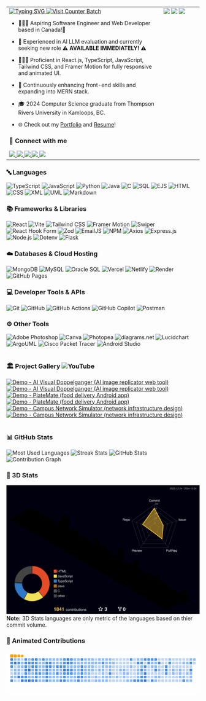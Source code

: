 <!-- INTRO -->
<!--
<a href="https://github.com/Ryo-samuraiJP/readme-typing-svg">
  <img src="https://readme-typing-svg.demolab.com?font=Lora&weight=500&size=30&duration=1500&pause=750&center=true&vCenter=true&width=900&height=40&lines=Hi+there!+I+am+Ryoichi+(Rio)+Homma%E2%9A%BE;Your+future+favorite...;Software+Engineer+|+Web+Developer%F0%9F%A7%91%F0%9F%8F%BB%E2%80%8D%F0%9F%92%BB" alt="Typing SVG" />
</a>
-->

<table>
  <tr>
    <!-- Left Side: Intro Section -->
    <td style="vertical-align: top; width: 80%;">
      <a href="https://github.com/Ryo-samuraiJP/readme-typing-svg">
        <img src="https://readme-typing-svg.demolab.com?font=Lora&weight=500&size=40&duration=1500&pause=750&center=true&vCenter=true&width=900&height=60&lines=Hi+there!+I+am+Ryoichi+(Rio)+Homma%E2%9A%BE;Your+future+favorite...;Software+Engineer+and+Web+Developer%F0%9F%A7%91%F0%9F%8F%BB%E2%80%8D%F0%9F%92%BB" alt="Typing SVG" />
      </a>
      <a href="https://visitcount.itsvg.in">
        <img src="https://visitcount.itsvg.in/api?id=Ryo-samuraiJP&label=Profile%20Views&color=1&icon=5&pretty=true" alt="Visit Counter Batch" />
      </a>
      
  - 🙋🏻‍♂️ Aspiring Software Engineer and Web Developer based in Canada!🍁
    
  - 💼 Experienced in AI LLM evaluation and currently seeking new role ⚠️ <strong>AVAILABLE IMMEDIATELY!</strong> ⚠️

  - 👨🏻‍💻 Proficient in React.js, TypeScript, JavaScript, Tailwind CSS, and Framer Motion for fully responsive and animated UI.
  
  - 🌱 Continuously enhancing front-end skills and expanding into MERN stack.
  
  - 🎓 2024 Computer Science graduate from Thompson Rivers University in Kamloops, BC.
  
  - 🌐 Check out my <a href="https://ryoichihomma.me/">Portfolio</a> and <a href="https://drive.usercontent.google.com/u/0/uc?id=1Wk5cGEU3aXp3dOkvNZLTQdxVSA4acMRe&export=download">Resume</a>!

<h3>🔗 Connect with me</h3>
      <a href="https://www.linkedin.com/in/ryoichihomma/" >
        <code><img src="https://skillicons.dev/icons?i=linkedin" /></code>
      </a>
      <a href="https://dev.to/ryoichihomma" >
        <code><img src="https://skillicons.dev/icons?i=devto" /></code>
      </a>  
      <a href="https://www.youtube.com/channel/UC7f92Y8DjOY1r8gL0Blt0gQ" >
        <code><img src="https://go-skill-icons.vercel.app/api/icons?i=youtube" /></code>
      </a>
      <a href="https://discord.com/users/1233363421207199827" >
        <code><img src="https://skillicons.dev/icons?i=discord" /></code>
      </a>
      <a href="mailto:r.homma.inbox@gmail.com" >
        <code><img src="https://skillicons.dev/icons?i=gmail" /></code>
      </a>
    </td>
    <!-- Right Side: Stats Cards -->
    <td style="vertical-align: top; width: 20%;">
      <img src="https://github-readme-stats-8zeb.vercel.app/api?username=Ryo-samuraiJP&show_icons=true&theme=holi&hide=contribs" width="100%" />
      <img src="https://github-readme-streak-stats2-blush.vercel.app/?user=Ryo-samuraiJP&theme=holi-theme" width="100%" />
      <img src="https://github-readme-stats-8zeb.vercel.app/api/top-langs/?username=Ryo-samuraiJP&layout=compact&theme=holi&langs_count=20" />
    </td>
  </tr>
</table>

<!-- INTRO -->
<!--
<a href="https://visitcount.itsvg.in">
   <img src="https://visitcount.itsvg.in/api?id=Ryo-samuraiJP&label=Profile%20Views&color=1&icon=5&pretty=true" alt="Visit Counter Batch" />
</a>

- 🙋🏻‍♂️ Hi there! I'm Rio (Ryoichi), aspiring Software Engineer | Web Developer, based in Canada!🍁
- 💼 Experienced in AI LLM evaluation and currently seeking new role ⚠️ <strong>AVAILABLE IMMEDIATELY!</strong> ⚠️
- 👨🏻‍💻 Proficient in React.js, TypeScript, JavaScript, Tailwind CSS, and Framer Motion for fully responsive and animated UI.
- 🌱 Continuously enhancing front-end skills and expanding into MERN stack.
- 🎓 2024 Computer Science graduate from Thompson Rivers University in Kamloops, BC.
- 🌐 Check out my <a href="https://ryoichihomma.me/">Portfolio</a> and <a href="https://drive.usercontent.google.com/u/0/uc?id=1Wk5cGEU3aXp3dOkvNZLTQdxVSA4acMRe&export=download">Resume</a>!

### 🔗 Connect with me
<code>[![LinkedIn](https://skillicons.dev/icons?i=linkedin)](https://www.linkedin.com/in/ryoichihomma/)</code>
<code>[![DEV](https://skillicons.dev/icons?i=devto)](https://dev.to/ryoichihomma)</code>
<code>[![YouTube](https://go-skill-icons.vercel.app/api/icons?i=youtube)](https://www.youtube.com/channel/UC7f92Y8DjOY1r8gL0Blt0gQ)</code>
<code>[![Discord](https://skillicons.dev/icons?i=discord)](https://discord.com/users/1233363421207199827/)</code>
<code>[![Gmail](https://skillicons.dev/icons?i=gmail)](mailto:r.homma.inbox@gmail.com)</code>

<!--
[![LinkedIn](https://img.shields.io/badge/LinkedIn-0077B5?style=for-the-badge&logo=linkedin&logoColor=white)](https://www.linkedin.com/in/ryoichihomma/)
[![DEV](https://img.shields.io/badge/dev.to-0A0A0A?style=for-the-badge&logo=devdotto&logoColor=white)](https://dev.to/ryoichihomma)
[![YouTube](https://img.shields.io/badge/YouTube-FF0000?style=for-the-badge&logo=youtube&logoColor=white)](https://www.youtube.com/@rh.project_gallery)
[![Portfolio](https://custom-icon-badges.demolab.com/badge/Portfolio-255E63?style=for-the-badge&logo=globe&logoColor=white)](https://ryoichihomma.me/)
[![Resume](https://custom-icon-badges.demolab.com/badge/Download_Resume-pink?style=for-the-badge&logo=download&logoColor=333)](https://drive.usercontent.google.com/u/0/uc?id=1yGdq2gFQcFMqFplehfuVYZ2vOXEhnQMz&export=download)
[![Discord](https://img.shields.io/badge/Discord-5865F2?style=for-the-badge&logo=discord&logoColor=white)](https://discord.com/users/1233363421207199827/)
[![Gmail](https://img.shields.io/badge/Gmail-D14836?style=for-the-badge&logo=gmail&logoColor=white)](mailto:r.homma.inbox@gmail.com)
-->

<!-- TECK STACK -->
### 🔤 Languages
![TypeScript](https://img.shields.io/badge/TypeScript-%20?style=flat&logo=TypeScript&logoColor=FFF&labelColor=3178C6&color=3178C6)
![JavaScript](https://img.shields.io/badge/JavaScript-323330.svg?style=flat&logo=javascript&logoColor=F7DF1E&logoSize=auto)
![Python](https://img.shields.io/badge/Python-3776AB?style=flat&logo=python&logoColor=FFE873&logoSize=auto)
![Java](https://custom-icon-badges.demolab.com/badge/Java-5382A1.svg?style=flat&logo=java&logoColor=F89820&logoSize=auto)
![C](https://custom-icon-badges.demolab.com/badge/C-03599C.svg?style=flat&logo=c-in-hexagon&logoColor=white&logoSize=auto)
![SQL](https://custom-icon-badges.demolab.com/badge/SQL-FF1493.svg?style=flat&logo=database&logoColor=white&logoSize=auto)
![EJS](https://img.shields.io/badge/EJS%20-%20?style=flat&logo=EJS&logoColor=black&logoSize=auto&color=B4CA65)
![HTML](https://img.shields.io/badge/HTML-E34F26?style=flat&logo=HTML5&logoColor=white&logoSize=auto)
![CSS](https://img.shields.io/badge/CSS-1572B6?style=flat&logo=CSS3&logoColor=white&logoSize=auto)
![XML](https://img.shields.io/badge/XML%20-%20?style=flat&logo=xml&logoSize=auto&color=005FAD)
![UML](https://img.shields.io/badge/UML%20-%20?style=flat&logo=UML&logoColor=FABD14&labelColor=fff&color=FABD14)
![Markdown](https://img.shields.io/badge/Markdown-000000?style=flat&logo=markdown&logoSize=auto)
<!--
![C#](https://custom-icon-badges.demolab.com/badge/C%23-68217A.svg?style=flat&logo=cs2&logoColor=white&logoSize=auto)
-->

### 📚 Frameworks & Libraries
![React](https://img.shields.io/badge/React-20232a.svg?style=flat&logo=react&logoColor=61DAFB&logoSize=auto)
![Vite](https://img.shields.io/badge/Vite-B73BFE?style=flat&logo=vite&logoColor=FFD62E&logoSize=auto)
![Tailwind CSS](https://img.shields.io/badge/Tailwind_CSS-06B6D4?style=flat&logo=tailwind-css&logoColor=white&logoSize=auto)
![Framer Motion](https://custom-icon-badges.demolab.com/badge/Framer%20Motion-fff?style=flat&logo=framermotion&logoSize=auto&labelColor=fff)
![Swiper](https://img.shields.io/badge/Swiper-6332F6?style=flat&logo=Swiper&logoSize=auto)
![React Hook Form](https://img.shields.io/badge/React%20Hook%20Form%20-%20?style=flat&logo=React-Hook-Form&logoColor=FFF&color=EC5990)
![Zod](https://img.shields.io/badge/Zod%20-%20?style=flat&logo=Zod&color=3E67B1)
![EmailJS](https://custom-icon-badges.demolab.com/badge/EmailJS-ff8434?style=flat&logo=emailjs&logoSize=auto&labelColor=F3F3F3)
![NPM](https://img.shields.io/badge/npm-CB3837.svg?style=flat&logo=npm&logoColor=white&logoSize=auto)
![Axios](https://img.shields.io/badge/Axios%20-%20?style=flat&logo=Axios&color=%235A29E4)
![Express.js](https://img.shields.io/badge/Express.js-404d59.svg?style=flat&logo=express&logoColor=61DAFB)
![Node.js](https://img.shields.io/badge/Node.js-5FA04E?style=flat&logo=node.js&logoColor=white)
![Dotenv](https://img.shields.io/badge/Dotenv%20-%20?style=flat&logo=Dotenv&color=000)
![Flask](https://img.shields.io/badge/Flask-000000?style=flat&logo=flask&logoColor=white&logoSize=auto)

### ☁️ Databases & Cloud Hosting
![MongoDB](https://img.shields.io/badge/MongoDB-47A248.svg?style=flat&logo=mongodb&logoColor=white)
![MySQL](https://img.shields.io/badge/MySQL-4479A1?style=flat&logo=mysql&logoColor=white&logoSize=auto)
![Oracle SQL](https://img.shields.io/badge/Oracle-F80000?style=flat&logo=oracle&logoColor=white&logoSize=auto)
![Vercel](https://img.shields.io/badge/Vercel-000000?style=flat&logo=vercel&logoSize=auto)
![Netlify](https://img.shields.io/badge/Netlify-00C7B7?style=flat&logo=netlify&logoColor=00C7B7&logoSize=auto&labelColor=grey)
![Render](https://img.shields.io/badge/Render-F3F3F3?style=flat&logo=render&logoColor=black&logoSize=auto)
![GitHub Pages](https://img.shields.io/badge/GitHub%20Pages-222222?style=flat&logo=github&logoSize=auto)

### 💻 Developer Tools & APIs
![Git](https://img.shields.io/badge/Git-F05032?style=flat&logo=git&logoColor=white&logoSize=auto)
![GitHub](https://img.shields.io/badge/GitHub-181717?style=flat&logo=GitHub&logoColor=white&logoSize=auto)
![GitHub Actions](https://img.shields.io/badge/GitHub%20Actions-2088FF?style=flat&logo=GitHub%20actions&logoColor=white&logoSize=auto)
![GitHub Copilot](https://img.shields.io/badge/GitHub%20Copilot-000000?style=flat&logo=github%20copilot&logoColor=white&logoSize=auto)
![Postman](https://img.shields.io/badge/Postman-FF6C37?style=flat&logo=postman&logoColor=white&logoSize=auto)

### ⚙️ Other Tools
![Adobe Photoshop](https://img.shields.io/badge/Photoshop-31A8FF?style=flat&logo=adobe-photoshop&logoColor=001833&logoSize=auto)
![Canva](https://img.shields.io/badge/Canva-00C4CC?style=flat&logo=canva&logoColor=white&logoSize=auto)
![Photopea](https://img.shields.io/badge/Photopea-18A497?style=flat&logo=photopea&logoColor=white&logoSize=auto)
![diagrams.net](https://img.shields.io/badge/diagrams.net-F08705?style=flat&logo=diagrams.net&logoColor=white&logoSize=auto)
![Lucidchart](https://custom-icon-badges.demolab.com/badge/Lucidchart-f96b13?style=flat&logo=lucidchart&logoSize=auto&labelColor=F3F3F3)
![ArgoUML](https://custom-icon-badges.demolab.com/badge/ArgoUML-8DAED3?style=flat&logo=argo-uml&logoSize=auto)
![Cisco Packet Tracer](https://img.shields.io/badge/Cisco%20Packet%20Tracer-1BA0D7?style=flat&logo=cisco&logoSize=auto&labelColor=grey)
![Android Studio](https://img.shields.io/badge/Android%20Studio-3DDC84?style=flat&logo=android-studio&logoColor=white)

#

<!-- PROJECT -->
### 🏛️ Project Gallery ![YouTube](https://img.shields.io/badge/YouTube-%23FF0000?style=plastic&logo=youtube&logoSize=amd)

<!-- BEGIN YOUTUBE-CARDS -->
[![Demo - AI Visual Doppelganger (AI image replicator web tool)](https://ytcards.demolab.com/?id=VT6eddrVVOA&title=Demo+-+AI+Visual+Doppelganger+%28AI+image+replicator+web+tool%29&lang=en&timestamp=1715155400&background_color=%23c9d9f2&title_color=%2324292f&stats_color=%2357606a&max_title_lines=2&width=250&border_radius=5&duration=200 "Demo - AI Visual Doppelganger (AI image replicator web tool)")](https://www.youtube.com/watch?v=VT6eddrVVOA#gh-dark-mode-only)[![Demo - AI Visual Doppelganger (AI image replicator web tool)](https://ytcards.demolab.com/?id=VT6eddrVVOA&title=Demo+-+AI+Visual+Doppelganger+%28AI+image+replicator+web+tool%29&lang=en&timestamp=1715155400&background_color=%230d1117&title_color=%23ffffff&stats_color=%23dedede&max_title_lines=2&width=250&border_radius=5&duration=200 "Demo - AI Visual Doppelganger (AI image replicator web tool)")](https://www.youtube.com/watch?v=VT6eddrVVOA#gh-light-mode-only)
[![Demo - PlateMate (food delivery Android app)](https://ytcards.demolab.com/?id=N_yUfrnbgWI&title=Demo+-+PlateMate+%28food+delivery+Android+app%29&lang=en&timestamp=1715155396&background_color=%23c9d9f2&title_color=%2324292f&stats_color=%2357606a&max_title_lines=2&width=250&border_radius=5&duration=244 "Demo - PlateMate (food delivery Android app)")](https://www.youtube.com/watch?v=N_yUfrnbgWI#gh-dark-mode-only)[![Demo - PlateMate (food delivery Android app)](https://ytcards.demolab.com/?id=N_yUfrnbgWI&title=Demo+-+PlateMate+%28food+delivery+Android+app%29&lang=en&timestamp=1715155396&background_color=%230d1117&title_color=%23ffffff&stats_color=%23dedede&max_title_lines=2&width=250&border_radius=5&duration=244 "Demo - PlateMate (food delivery Android app)")](https://www.youtube.com/watch?v=N_yUfrnbgWI#gh-light-mode-only)
[![Demo - Campus Network Simulator (network infrastructure design)](https://ytcards.demolab.com/?id=ayVUSVRPLqE&title=Demo+-+Campus+Network+Simulator+%28network+infrastructure+design%29&lang=en&timestamp=1715155393&background_color=%23c9d9f2&title_color=%2324292f&stats_color=%2357606a&max_title_lines=2&width=250&border_radius=5&duration=403 "Demo - Campus Network Simulator (network infrastructure design)")](https://www.youtube.com/watch?v=ayVUSVRPLqE#gh-dark-mode-only)[![Demo - Campus Network Simulator (network infrastructure design)](https://ytcards.demolab.com/?id=ayVUSVRPLqE&title=Demo+-+Campus+Network+Simulator+%28network+infrastructure+design%29&lang=en&timestamp=1715155393&background_color=%230d1117&title_color=%23ffffff&stats_color=%23dedede&max_title_lines=2&width=250&border_radius=5&duration=403 "Demo - Campus Network Simulator (network infrastructure design)")](https://www.youtube.com/watch?v=ayVUSVRPLqE#gh-light-mode-only)
<!-- END YOUTUBE-CARDS -->

#

<!-- STATS -->
### 📊 GitHub Stats
![Most Used Languages](https://github-readme-stats-8zeb.vercel.app/api/top-langs/?username=Ryo-samuraiJP&layout=compact&theme=holi&langs_count=20)
![Streak Stats](https://github-readme-streak-stats2-blush.vercel.app/?user=Ryo-samuraiJP&theme=holi-theme)
![GitHub Stats](https://github-readme-stats-8zeb.vercel.app/api?username=Ryo-samuraiJP&show_icons=true&theme=holi&hide=contribs)
![Contribution Graph](https://github-readme-activity-graph-woad.vercel.app/graph/?username=Ryo-samuraiJP&theme=react-dark)

### 🧊 3D Stats
![3D Stats](./profile-3d-contrib/profile-night-rainbow.svg)
<b>Note:</b> 3D Stats languages are only metric of the languages based on thier commit volume.

### 🐍 Animated Contributions
<picture>
  <source media="(prefers-color-scheme: dark)" srcset="https://raw.githubusercontent.com/Ryo-samuraiJP/Ryo-samuraiJP/output/github-contribution-grid-snake-dark.svg">
  <source media="(prefers-color-scheme: light)" srcset="https://raw.githubusercontent.com/Ryo-samuraiJP/Ryo-samuraiJP/output/github-contribution-grid-snake.gif">
  <img alt="Contribution Animation" src="https://raw.githubusercontent.com/Ryo-samuraiJP/Ryo-samuraiJP/output/github-contribution-grid-snake.gif">
</picture>
